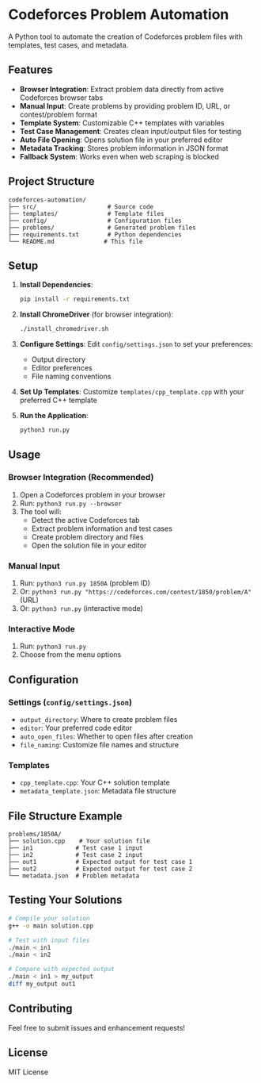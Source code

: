 # Codeforces Problem Automation

A Python tool to automate the creation of Codeforces problem files with templates, test cases, and metadata.

## Features

- **Browser Integration**: Extract problem data directly from active Codeforces browser tabs
- **Manual Input**: Create problems by providing problem ID, URL, or contest/problem format
- **Template System**: Customizable C++ templates with variables
- **Test Case Management**: Creates clean input/output files for testing
- **Auto File Opening**: Opens solution file in your preferred editor
- **Metadata Tracking**: Stores problem information in JSON format
- **Fallback System**: Works even when web scraping is blocked

## Project Structure

```
codeforces-automation/
├── src/                    # Source code
├── templates/              # Template files
├── config/                 # Configuration files
├── problems/               # Generated problem files
├── requirements.txt        # Python dependencies
└── README.md              # This file
```

## Setup

1. **Install Dependencies**:
   ```bash
   pip install -r requirements.txt
   ```

2. **Install ChromeDriver** (for browser integration):
   ```bash
   ./install_chromedriver.sh
   ```

3. **Configure Settings**:
   Edit `config/settings.json` to set your preferences:
   - Output directory
   - Editor preferences
   - File naming conventions

4. **Set Up Templates**:
   Customize `templates/cpp_template.cpp` with your preferred C++ template

5. **Run the Application**:
   ```bash
   python3 run.py
   ```

## Usage

### Browser Integration (Recommended)
1. Open a Codeforces problem in your browser
2. Run: `python3 run.py --browser`
3. The tool will:
   - Detect the active Codeforces tab
   - Extract problem information and test cases
   - Create problem directory and files
   - Open the solution file in your editor

### Manual Input
1. Run: `python3 run.py 1850A` (problem ID)
2. Or: `python3 run.py "https://codeforces.com/contest/1850/problem/A"` (URL)
3. Or: `python3 run.py` (interactive mode)

### Interactive Mode
1. Run: `python3 run.py`
2. Choose from the menu options

## Configuration

### Settings (`config/settings.json`)
- `output_directory`: Where to create problem files
- `editor`: Your preferred code editor
- `auto_open_files`: Whether to open files after creation
- `file_naming`: Customize file names and structure

### Templates
- `cpp_template.cpp`: Your C++ solution template
- `metadata_template.json`: Metadata file structure

## File Structure Example

```
problems/1850A/
├── solution.cpp    # Your solution file
├── in1            # Test case 1 input
├── in2            # Test case 2 input
├── out1           # Expected output for test case 1
├── out2           # Expected output for test case 2
└── metadata.json  # Problem metadata
```

## Testing Your Solutions

```bash
# Compile your solution
g++ -o main solution.cpp

# Test with input files
./main < in1
./main < in2

# Compare with expected output
./main < in1 > my_output
diff my_output out1
```

## Contributing

Feel free to submit issues and enhancement requests!

## License

MIT License 